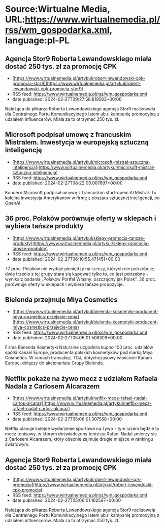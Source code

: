 # Source:Wirtualne Media, URL:https://www.wirtualnemedia.pl/rss/wm_gospodarka.xml, language:pl-PL

## Agencja Stor9 Roberta Lewandowskiego miała dostać 250 tys. zł za promocję CPK
 - [https://www.wirtualnemedia.pl/artykul/robert-lewandowski-cpk-promocja-stor9](https://www.wirtualnemedia.pl/artykul/robert-lewandowski-cpk-promocja-stor9)
 - RSS feed: https://www.wirtualnemedia.pl/rss/wm_gospodarka.xml
 - date published: 2024-02-27T09:27:58.819583+00:00

Należąca do piłkarza Roberta Lewandowskiego agencja Stor9 realizowała dla Centralnego Portu Komunikacyjnego latem ub.r. kampanię promocyjną z udziałem influencerów. Miała za to otrzymać 250 tys. zł.

## Microsoft podpisał umowę z francuskim Mistralem. Inwestycja w europejską sztuczną inteligencję
 - [https://www.wirtualnemedia.pl/artykul/microsoft-mistral-sztuczna-inteligencja](https://www.wirtualnemedia.pl/artykul/microsoft-mistral-sztuczna-inteligencja)
 - RSS feed: https://www.wirtualnemedia.pl/rss/wm_gospodarka.xml
 - date published: 2024-02-27T08:22:06.007697+00:00

Koncern Microsoft podpisał umowę z francuskim start-upem AI Mistral. To kolejna inwestycja Amerykanów w firmę z obszaru sztucznej inteligencji, po OpenAI.

## 36 proc. Polaków porównuje oferty w sklepach i wybiera tańsze produkty
 - [https://www.wirtualnemedia.pl/artykul/sklepy-promocja-tansze-produkty](https://www.wirtualnemedia.pl/artykul/sklepy-promocja-tansze-produkty)
 - RSS feed: https://www.wirtualnemedia.pl/rss/wm_gospodarka.xml
 - date published: 2024-02-27T06:10:55.471451+00:00

77 proc. Polaków nie wydaje pieniędzy na rzeczy, których nie potrzebuje; dwie trzecie z tej grupy stara się kupować tylko to, co jest potrzebne - wynika z badania „Polaków Portfel Własny: oszczędny jak Polak". 36 proc. porównuje oferty w sklepach i wybiera tańsze propozycje.

## Bielenda przejmuje Miya Cosmetics
 - [https://www.wirtualnemedia.pl/artykul/bielenda-kosmetyki-producent-miya-cosmetics-przejecie-cena](https://www.wirtualnemedia.pl/artykul/bielenda-kosmetyki-producent-miya-cosmetics-przejecie-cena)
 - RSS feed: https://www.wirtualnemedia.pl/rss/wm_gospodarka.xml
 - date published: 2024-02-27T05:06:01.508309+00:00

Firma Bielenda Kosmetyki Naturalne uzgodniła kupno 100 proc. udziałów spółki Kanani Europe, producenta polskich kosmetyków pod marką Miya Cosmetics. W ramach transakcji, TDJ, dotychczasowy właściciel Kanani Europe, dołączy do akcjonariatu Grupy Bielenda.

## Netflix pokaże na żywo mecz z udziałem Rafaela Nadala z Carlosem Alcarazem
 - [https://www.wirtualnemedia.pl/artykul/netflix-mecz-rafael-nadal-carlos-alcaraz](https://www.wirtualnemedia.pl/artykul/netflix-mecz-rafael-nadal-carlos-alcaraz)
 - RSS feed: https://www.wirtualnemedia.pl/rss/wm_gospodarka.xml
 - date published: 2024-02-27T05:06:01.307558+00:00

Netflix planuje kolejne wydarzenie sportowe na żywo - tym razem będzie to mecz tenisowy, w którym doświadczony tenisista Rafael Nadal zmierzy się z Carlosem Alcarazem, który obecnie zajmuje drugie miejsce w rankingu światowym.

## Agencja Stor9 Roberta Lewandowskiego miała dostać 250 tys. zł za promocję CPK
 - [https://www.wirtualnemedia.pl/artykul/robert-lewandoski-cpk-promocja](https://www.wirtualnemedia.pl/artykul/robert-lewandoski-cpk-promocja)
 - RSS feed: https://www.wirtualnemedia.pl/rss/wm_gospodarka.xml
 - date published: 2024-02-27T05:06:01.102567+00:00

Należąca do piłkarza Roberta Lewandowskiego agencja Stor9 realizowała dla Centralnego Portu Komunikacyjnego latem ub.r. kampanię promocyjną z udziałem influencerów. Miała za to otrzymać 250 tys. zł.

